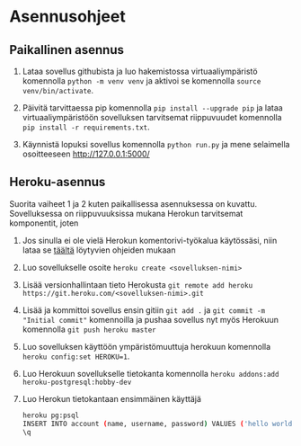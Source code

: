 # Asennusohjeet

## Paikallinen asennus

1. Lataa sovellus githubista ja luo hakemistossa virtuaaliympäristö komennolla `python -m venv venv` ja aktivoi se komennolla `source venv/bin/activate`.

1. Päivitä tarvittaessa pip komennolla `pip install --upgrade pip` ja lataa virtuaaliympäristöön sovelluksen tarvitsemat riippuvuudet komennolla `pip install -r requirements.txt`.

1. Käynnistä lopuksi sovellus komennolla `python run.py` ja mene selaimella osoitteeseen http://127.0.0.1:5000/

## Heroku-asennus

Suorita vaiheet 1 ja 2 kuten paikallisessa asennuksessa on kuvattu. Sovelluksessa on riippuvuuksissa mukana Herokun tarvitsemat komponentit, joten

1. Jos sinulla ei ole vielä Herokun komentorivi-työkalua käytössäsi, niin lataa se [täältä](https://devcenter.heroku.com/articles/heroku-cli) löytyvien ohjeiden mukaan

1. Luo sovellukselle osoite `heroku create <sovelluksen-nimi>`

1. Lisää versionhallintaan tieto Herokusta `git remote add heroku https://git.heroku.com/<sovelluksen-nimi>.git`

1. Lisää ja kommittoi sovellus ensin gitiin `git add .` ja `git commit -m "Initial commit"` komennoilla ja pushaa sovellus nyt myös Herokuun komennolla `git push heroku master`

1. Luo sovelluksen käyttöön ympäristömuuttuja herokuun komennolla
`heroku config:set HEROKU=1`.

1. Luo Herokuun sovellukselle tietokanta komennolla `heroku addons:add heroku-postgresql:hobby-dev`

1. Luo Herokun tietokantaan ensimmäinen käyttäjä

    ```bash
    heroku pg:psql
    INSERT INTO account (name, username, password) VALUES ('hello world', 'hello', 'world');
    \q
    ```
